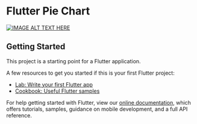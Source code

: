 # Flutter Pie Chart

[![IMAGE ALT TEXT HERE](https://i.ytimg.com/vi/pR1SEGLSyxg/maxresdefault.jpg)](https://www.youtube.com/watch?v=pR1SEGLSyxg)

## Getting Started

This project is a starting point for a Flutter application.

A few resources to get you started if this is your first Flutter project:

- [Lab: Write your first Flutter app](https://flutter.dev/docs/get-started/codelab)
- [Cookbook: Useful Flutter samples](https://flutter.dev/docs/cookbook)

For help getting started with Flutter, view our
[online documentation](https://flutter.dev/docs), which offers tutorials,
samples, guidance on mobile development, and a full API reference.

